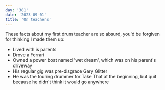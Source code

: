 ```yaml
---
day: '381'
date: '2023-09-01'
title: 'On teachers'
---
```


These facts about my first drum teacher are so absurd, you'd be forgiven for thinking I made them up:

- Lived with is parents
- Drove a Ferrari
- Owned a power boat named 'wet dream', which was on his parent's driveway
- His regular gig was pre-disgrace Gary Glitter
- He was the touring drummer for Take That at the beginning, but quit because he didn't think it would go anywhere
